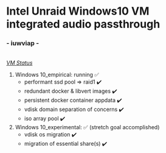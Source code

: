 # Intel Unraid Windows10 VM integrated audio passthrough
### - iuwviap -
<br />*<ins>VM Status</ins>*
1. Windows 10_empirical: running          ✅
    - performant ssd pool => raid1        ✔️
    - redundant docker & libvert images   ✔️
    - persistent docker container appdata ✔️
    - vdisk domain separation of concerns ✔️
    - iso array pool                      ✔️
2. Windows 10_experimental:               ✅ (stretch goal accomplished)
    - vdisk os migration                  ✔️
    - migration of essential share(s)     ✔️
